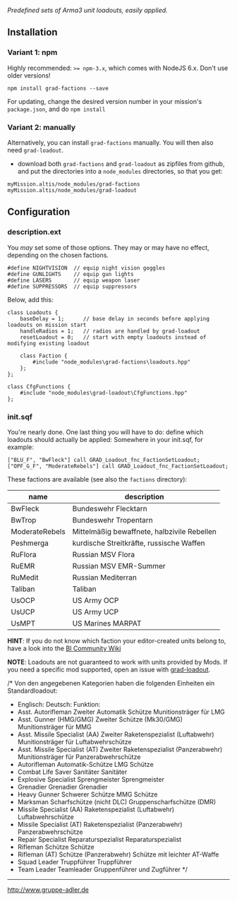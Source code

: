 _Predefined sets of Arma3 unit loadouts, easily applied._

## Installation

### Variant 1: npm

Highly recommended: `>= npm-3.x`, which comes with NodeJS 6.x. Don't use older versions!

`npm install grad-factions --save`

For updating, change the desired version number in your mission's `package.json`, and do `npm install`

### Variant 2: manually

Alternatively, you can install `grad-factions` manually. You will then also need `grad-loadout`.

* download both  `grad-factions` and `grad-loadout` as zipfiles from github, and put the directories into a `node_modules` directories, so that you get:

```
myMission.altis/node_modules/grad-factions
myMission.altis/node_modules/grad-loadout
```

## Configuration

### description.ext

You *may* set some of those options. They may or may have no effect, depending on the chosen factions.

```
#define NIGHTVISION  // equip night vision goggles
#define GUNLIGHTS    // equip gun lights
#define LASERS       // equip weapon laser
#define SUPPRESSORS  // equip suppressors

```
Below, add this:
```
class Loadouts {
    baseDelay = 1;      // base delay in seconds before applying loadouts on mission start
    handleRadios = 1;   // radios are handled by grad-loadout
    resetLoadout = 0;   // start with empty loadouts instead of modifying existing loadout

	class Faction {
        #include "node_modules\grad-factions\loadouts.hpp"
    };
};

class CfgFunctions {
    #include "node_modules\grad-loadout\CfgFunctions.hpp"
};
```

### init.sqf

You're nearly done. One last thing you will have to do: define which loadouts should actually be applied:
Somewhere in your init.sqf, for example:

```
["BLU_F", "BwFleck"] call GRAD_Loadout_fnc_FactionSetLoadout;
["OPF_G_F", "ModerateRebels"] call GRAD_Loadout_fnc_FactionSetLoadout;
```

These factions are available (see also the `factions` directory):

| name           |  description                                 |
|----------------|----------------------------------------------|
| BwFleck        |  Bundeswehr Flecktarn                        |
| BwTrop         |  Bundeswehr Tropentarn                       |
| ModerateRebels |  Mittelmäßig bewaffnete, halbzivile Rebellen |
| Peshmerga      |  kurdische Streitkräfte, russische Waffen    |
| RuFlora        |  Russian MSV Flora                           |
| RuEMR          |  Russian MSV EMR-Summer                      |
| RuMedit        |  Russian Mediterran                          |
| Taliban        |  Taliban                                     |
| UsOCP          |  US Army OCP                                 |
| UsUCP          |  US Army UCP                                 |
| UsMPT          |  US Marines MARPAT                           |


**HINT**: If you do not know which faction your editor-created units belong to, have a look into the [BI Community Wiki](https://community.bistudio.com/wiki/Arma_3_CfgVehicles_WEST)

**NOTE**: Loadouts are not guaranteed to work with units provided by Mods. If you need a specific mod supported, open an issue with [grad-loadout](https://github.com/gruppe-adler/grad-loadout).

/*  Von den angegebenen Kategorien haben die folgenden Einheiten ein Standardloadout:
*   Englisch:                                 Deutsch:                                          Funktion:
*   Asst. Autorifleman                        Zweiter Automatik Schütze                         Munitionsträger für LMG
*   Asst. Gunner (HMG/GMG)                    Zweiter Schütze (Mk30/GMG)                        Munitionsträger für MMG
*   Asst. Missile Specialist (AA)             Zweiter Raketenspezialist (Luftabwehr)            Munitionsträger für Luftabwehrschütze
*   Asst. Missile Specialist (AT)             Zweiter Raketenspezialist (Panzerabwehr)          Munitionsträger für Panzerabwehrschütze
*   Autorifleman                              Automatik-Schütze                                 LMG Schütze
*   Combat Life Saver                         Sanitäter                                         Sanitäter
*   Explosive Specialist                      Sprengmeister                                     Sprengmeister
*   Grenadier                                 Grenadier                                         Grenadier
*   Heavy Gunner                              Schwerer Schütze                                  MMG Schütze
*   Marksman                                  Scharfschütze (nicht DLC)                         Gruppenscharfschütze (DMR)
*   Missile Specialist (AA)                   Raketenspezialist (Luftabwehr)                    Luftabwehrschütze
*   Missile Specialist (AT)                   Raketenspezialist (Panzerabwehr)                  Panzerabwehrschütze
*   Repair Specialist                         Reparaturspezialist                               Reparaturspezialist
*   Rifleman                                  Schütze                                           Schütze
*   Rifleman (AT)                             Schütze (Panzerabwehr)                            Schütze mit leichter AT-Waffe
*   Squad Leader                              Truppführer                                       Truppführer
*   Team Leader                               Teamleader                                        Gruppenführer und Zugführer
*/

--------------------------------------------------------------------------------

http://www.gruppe-adler.de
